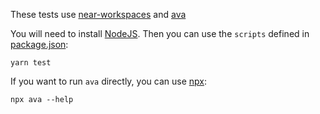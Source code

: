 These tests use [near-workspaces](https://github.com/near/workspaces-js) and [ava](https://github.com/avajs/ava)

You will need to install [NodeJS](https://nodejs.dev/). Then you can use the `scripts` defined in [package.json](./package.json):

    yarn test

If you want to run `ava` directly, you can use [npx](https://nodejs.dev/learn/the-npx-nodejs-package-runner):

    npx ava --help
